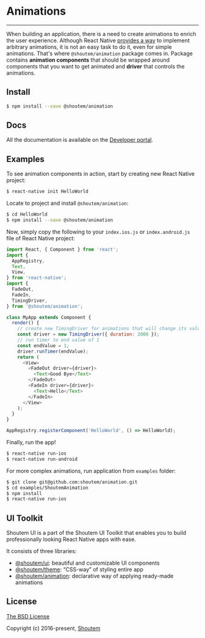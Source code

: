 
# Animations
<hr />

When building an application, there is a need to create animations to enrich the user experience. Although React Native [provides a way](https://facebook.github.io/react-native/docs/animations.html) to implement arbitrary animations, it is not an easy task to do it, even for simple animations. That's where `@shoutem/animation` package comes in. Package contains **animation components** that should be wrapped around components that you want to get animated and **driver** that controls the animations.

## Install

```bash
$ npm install --save @shoutem/animation
```

## Docs

All the documentation is available on the [Developer portal](http://shoutem.github.io/docs/ui-toolkit/animation/introduction).


## Examples

To see animation components in action, start by creating new React Native project:

```bash
$ react-native init HelloWorld
```

Locate to project and install `@shoutem/animation`:

```bash
$ cd HelloWorld
$ npm install --save @shoutem/animation
```

Now, simply copy the following to your `index.ios.js` or `index.android.js` file of React Native project:

```javascript
import React, { Component } from 'react';
import {
  AppRegistry,
  Text,
  View,
} from 'react-native';
import {
  FadeOut,
  FadeIn,
  TimingDriver,
} from '@shoutem/animation';

class MyApp extends Component {
  render() {
    // create new TimingDriver for animations that will change its value for 2000ms
    const driver = new TimingDriver({ duration: 2000 });
    // run timer to end value of 1
    const endValue = 1;
    driver.runTimer(endValue);
    return (
      <View>
        <FadeOut driver={driver}>
          <Text>Good Bye</Text>
        </FadeOut>
        <FadeIn driver={driver}>
          <Text>Hello</Text>
        </FadeIn>
      </View>
    );
  }
}

AppRegistry.registerComponent('HelloWorld', () => HelloWorld);
```

Finally, run the app!

```bash
$ react-native run-ios
$ react-native run-android
```

For more complex animations, run application from `examples` folder:

```bash
$ git clone git@github.com:shoutem/animation.git
$ cd examples/ShoutemAnimation
$ npm install
$ react-native run-ios
```

## UI Toolkit

Shoutem UI is a part of the Shoutem UI Toolkit that enables you to build professionally looking React Native apps with ease.  

It consists of three libraries:

- [@shoutem/ui](https://github.com/shoutem/ui): beautiful and customizable UI components
- [@shoutem/theme](https://github.com/shoutem/theme): “CSS-way” of styling entire app 
- [@shoutem/animation](https://github.com/shoutem/animation): declarative way of applying ready-made  animations

## License

[The BSD License](https://opensource.org/licenses/BSD-3-Clause)

Copyright (c) 2016-present, [Shoutem](http://shoutem.github.io)
